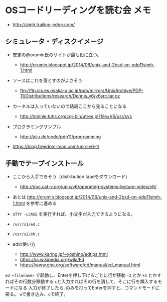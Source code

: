 # OSコードリーディングを読む会 メモ

- http://simh.trailing-edge.com/

## シミュレータ・ディスクイメージ
- 安定の@orumin氏のサイトが最も役に立つ。
  - http://orumin.blogspot.jp/2014/06/unix-and-2bsd-on-pdp11simh-1.html
  
- ソースはこれを落とすのがよさそう
  - ftp://ftp.ics.es.osaka-u.ac.jp/pub/mirrors/UnixArchive/PDP-11/Distributions/research/Dennis_v6/v6src.tar.gz

- カーネルは入っていないので結局ここから見ることになる
  - http://minnie.tuhs.org/cgi-bin/utree.pl?file=V6/usr/sys

- プログラミングサンプル
  - http://aiju.de/code/pdp11/programming
  
- https://blog.freedom-man.com/unix-v6-1/


## 手動でテープインストール

- ここから入手できそう（distribution tapeをダウンロード）
  - http://doc.cat-v.org/unix/v6/operating-systems-lecture-notes/v6/

- あとは http://orumin.blogspot.jp/2014/06/unix-and-2bsd-on-pdp11simh-1.html を参考に進める

- `STTY -LCASE` を実行すれば、小文字が入力できるようになる。

- `/usr/s1/ed.c`
- `/usr/s2/sh.c`

- edの使い方
  - http://www.karing.jp/~yoshino/edtips.html
  - https://ja.wikipedia.org/wiki/Ed
  - https://www.gnu.org/software/ed/manual/ed_manual.html
  
`ed <filename>` で起動し、Enterを押し下げるごとに行が移動
`-2` とか `+5` とかすればその行数分移動する
`c`と入力すればその行を消して、そこに行を挿入するモードになる
入力が終了したら`.`のみを打ってEnterを押すと、コマンドモードに戻る。
`w`で書き込み、`q`で終了。

